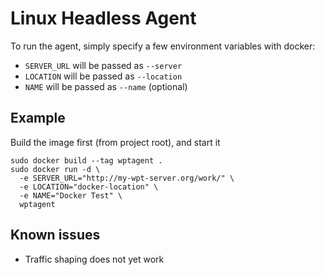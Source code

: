 # Linux Headless Agent

To run the agent, simply specify a few environment variables with docker:

* `SERVER_URL` will be passed as `--server`
* `LOCATION` will be passed as `--location`
* `NAME` will be passed as `--name` (optional)

## Example

Build the image first (from project root), and start it

    sudo docker build --tag wptagent .
    sudo docker run -d \
      -e SERVER_URL="http://my-wpt-server.org/work/" \
      -e LOCATION="docker-location" \
      -e NAME="Docker Test" \
      wptagent


## Known issues
* Traffic shaping does not yet work
